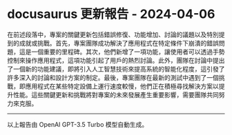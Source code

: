 # docusaurus 更新報告 - 2024-04-06

在前述段落中，專案的關鍵更新包括錯誤修復、功能增加、討論的議題以及特別提到的成就或挑戰。首先，專案團隊成功解決了應用程式在特定條件下崩潰的錯誤問題，這是一個重要的里程碑。其次，他們新增了一項功能，讓使用者可以透過手勢控制來操作應用程式，這項功能引起了用戶的熱烈討論。此外，團隊在討論中提出了一個新的功能建議，即將引入人工智慧技術來提高系統的智能化程度，這引發了許多深入的討論和設計方案的制定。最後，專案團隊在最新的測試中遇到了一個挑戰，即應用程式在某些特定設備上運行速度較慢，他們正在積極尋找解決方案以提升性能。這些關鍵更新和挑戰將對專案的未來發展產生重要影響，需要團隊共同努力來克服。



---



以上報告由 OpenAI GPT-3.5 Turbo 模型自動生成。